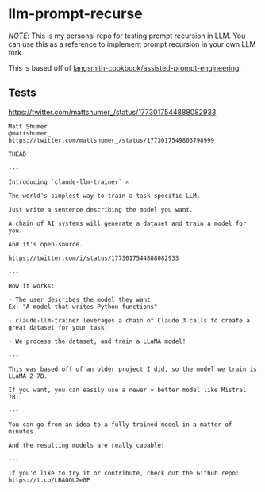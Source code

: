 # llm-prompt-recurse

_NOTE_: This is my personal repo for testing prompt recursion in LLM. You can use this as a reference to implement prompt recursion in your own LLM fork.

This is based off of [langsmith-cookbook/assisted-prompt-engineering](https://github.com/langchain-ai/langsmith-cookbook/blob/main/optimization/assisted-prompt-bootstrapping/assisted-prompt-engineering.ipynb).

## Tests

https://twitter.com/mattshumer_/status/1773017544888082933

```plaintext
Matt Shumer
@mattshumer_
https://twitter.com/mattshumer_/status/1773017549803798999

THEAD

---

Introducing `claude-llm-trainer` ✍️

The world's simplest way to train a task-specific LLM.

Just write a sentence describing the model you want.

A chain of AI systems will generate a dataset and train a model for you.

And it's open-source.

https://twitter.com/i/status/1773017544888082933

---

How it works:

- The user describes the model they want
Ex: "A model that writes Python functions"

- claude-llm-trainer leverages a chain of Claude 3 calls to create a great dataset for your task.

- We process the dataset, and train a LLaMA model!

---

This was based off of an older project I did, so the model we train is LLaMA 2 7B.

If you want, you can easily use a newer + better model like Mistral 7B.

---

You can go from an idea to a fully trained model in a matter of minutes.

And the resulting models are really capable!

---

If you'd like to try it or contribute, check out the Github repo: https://t.co/LBAGQU2e0P
```
